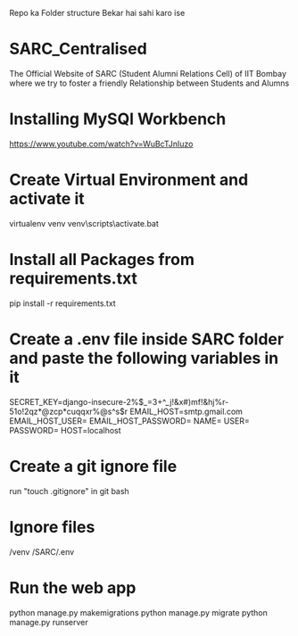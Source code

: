 Repo ka Folder structure Bekar hai sahi karo ise

# SARC_Centralised
The Official Website of SARC (Student Alumni Relations Cell) of IIT Bombay where we try to foster a friendly Relationship between Students and Alumns

# Installing MySQl Workbench
https://www.youtube.com/watch?v=WuBcTJnIuzo

# Create Virtual Environment and activate it
virtualenv venv
venv\scripts\activate.bat

# Install all Packages from requirements.txt
pip install -r requirements.txt

# Create a .env file inside SARC folder and paste the following variables in it
SECRET_KEY=django-insecure-2%$_=3+^_j!&x#)mf!&hj%r-51o!2qz*@zcp*cuqqxr%@s^s$r
EMAIL_HOST=smtp.gmail.com
EMAIL_HOST_USER=<your email id>
EMAIL_HOST_PASSWORD=<your email password>
NAME=<name of your SQL Database>
USER=<your sql user name>
PASSWORD=<your sql password>
HOST=localhost

# Create a git ignore file
run "touch .gitignore" in git bash

# Ignore files
/venv
/SARC/.env

# Run the web app
python manage.py makemigrations
python manage.py migrate
python manage.py runserver
